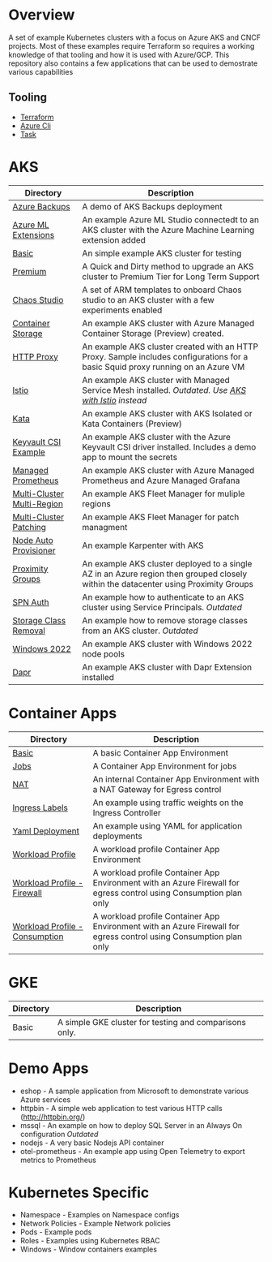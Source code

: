 # Overview

A set of example Kubernetes clusters with a focus on Azure AKS and CNCF projects.  Most of these examples require Terraform so requires a working knowledge of that tooling and how it is used with Azure/GCP. This repository also contains a few applications that can be used to demostrate various capabilities 

## Tooling
* [Terraform](https://developer.hashicorp.com/terraform/downloads)
* [Azure Cli](https://learn.microsoft.com/en-us/cli/azure/install-azure-cli)
* [Task](https://taskfile.dev/installation/)

# AKS
| Directory | Description |
|--------------- | --------------- |
| [Azure Backups](/aks/azure-backups/) | A demo of AKS Backups deployment|
| [Azure ML Extensions](/aks/azureml-extension/) | An example Azure ML Studio connectedt to an AKS cluster with the Azure Machine Learning extension added |
| [Basic](/aks/basic/) | An simple example AKS cluster for testing |
| [Premium](/aks/premium/) | A Quick and Dirty method to upgrade an AKS cluster to Premium Tier for Long Term Support|
| [Chaos Studio](/aks/chaos-studio/) | A set of ARM templates to onboard Chaos studio to an AKS cluster with a few experiments enabled  |
| [Container Storage](./aks/container-storage/) | An example AKS cluster with Azure Managed Container Storage (Preview) created. |
| [HTTP Proxy](./aks/http-proxy/) | An example AKS cluster created with an HTTP Proxy.  Sample includes configurations for a basic Squid proxy running on an Azure VM |
| [Istio](./aks/istio/) | An example AKS cluster with Managed Service Mesh installed. _Outdated. Use [AKS with Istio](https://github.com/briandenicola/aks-with-istio) instead_|
| [Kata](./aks/kata/) |An example AKS cluster with AKS Isolated or Kata Containers (Preview) |
| [Keyvault CSI Example](./aks/keyvault-csi-example/) | An example AKS cluster with the Azure Keyvault CSI driver installed. Includes a demo app to mount the secrets |
| [Managed Prometheus](./aks/managed-prometheus/)| An example AKS cluster with Azure Managed Prometheus and Azure Managed Grafana |
| [Multi-Cluster Multi-Region](./aks/multi-cluster/infrastructure/multiregion-demo) | An example AKS Fleet Manager for muliple regions|
| [Multi-Cluster Patching](./aks/multi-cluster/infrastructure/patch-demo) | An example AKS Fleet Manager for patch managment|
| [Node Auto Provisioner](./aks/node-autoprovisioner) | An example Karpenter with AKS|
| [Proximity Groups](./aks/proximity-groups/)| An example AKS cluster deployed to a single AZ in an Azure region then grouped closely within the datacenter using Proximity Groups |
| [SPN Auth](./aks/spn-auth-example) | An example how to authenticate to an AKS cluster using Service Principals. _Outdated_ |
| [Storage Class Removal](./aks/storageclass-removal/) | An example how to remove storage classes from an AKS cluster. _Outdated_ |
| [Windows 2022](./aks/windows2022/) | An example AKS cluster with Windows 2022 node pools |
| [Dapr](./aks/dapr/) | An example AKS cluster with Dapr Extension installed |

# Container Apps
| Directory | Description |
|--------------- | --------------- |
| [Basic](./aca/basic/) | A basic Container App Environment |
| [Jobs](./aca/jobs) | A Container App Environment for jobs |
| [NAT](./aca/nat) | An internal Container App Environment with a NAT Gateway for Egress control |
| [Ingress Labels](./aca/ingress-labels) | An example using traffic weights on the Ingress Controller |
| [Yaml Deployment](./aca/yaml-deployment) | An example using YAML for application deployments |
| [Workload Profile](./aca/workloadprofile) | A workload profile Container App Environment |
| [Workload Profile - Firewall](./aca/workloadprofile-fw) | A workload profile Container App Environment with an Azure Firewall for egress control using Consumption plan only |
| [Workload Profile - Consumption](./aca/workloadprofile-consumptiononly) | A workload profile Container App Environment with an Azure Firewall for egress control using Consumption plan only |


# GKE
| Directory | Description |
|--------------- | --------------- |
| Basic | A simple GKE cluster for testing and comparisons only. |

# Demo Apps
* eshop - A sample application from Microsoft to demonstrate various Azure services 
* httpbin - A simple web application to test various HTTP calls (http://httpbin.org/)
* mssql - An example on how to deploy SQL Server in an Always On configuration _Outdated_
* nodejs - A very basic Nodejs API container
* otel-prometheus - An example app using Open Telemetry to export metrics to Prometheus 

# Kubernetes Specific 
* Namespace - Examples on Namespace configs
* Network Policies - Example Network policies 
* Pods - Example pods
* Roles - Examples using Kubernetes RBAC
* Windows - Window containers examples

